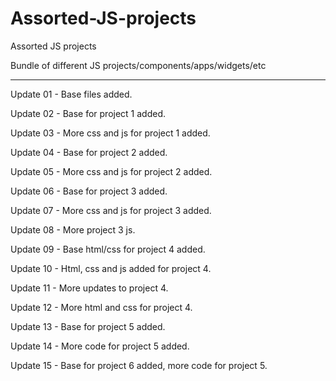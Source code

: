 # Assorted-JS-projects
 Assorted JS projects

 Bundle of different JS projects/components/apps/widgets/etc

---

Update 01 - Base files added.

Update 02 - Base for project 1 added.

Update 03 - More css and js for project 1 added.

Update 04 - Base for project 2 added.

Update 05 - More css and js for project 2 added.

Update 06 - Base for project 3 added.

Update 07 - More css and js for project 3 added.

Update 08 - More project 3 js.

Update 09 - Base html/css for project 4 added.

Update 10 - Html, css and js added for project 4.

Update 11 - More updates to project 4.

Update 12 - More html and css for project 4.

Update 13 - Base for project 5 added.

Update 14 - More code for project 5 added.

Update 15 - Base for project 6 added, more code for project 5.
